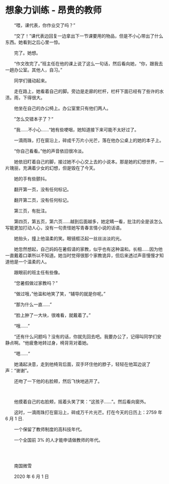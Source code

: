 # 想象力训练 - 昂贵的教师

　　“喂，课代表，你作业交了吗？”

　　“交了！”课代表边回复一边拿出下一节课要用的物品，但是不小心带出了什么东西。她看到之后心里一惊。

　　完了。她想。

　　“作文改完了。”班主任在他的课上说了这么一句话，然后看向她，“你，跟我去一趟办公室。其他人，自习。”

　　同学们骚动起来。

　　走在路上，她看着自己的脚。旁边是走廊的栏杆，栏杆下面已经有了些许的水渍。雨，下得很大。

　　他坐在自己的办公椅上。办公室里只有他们两人。

　　”怎么交错本子了？“

　　”我……不小心……“她有些哽咽，她知道接下来可能不太好过了。

　　一滴雨珠，打在窗沿上，碎成千万片小光芒，落在他办公桌上的她的本子上。

　　“你自己看看。”他的声音依旧很冷淡。

　　她依旧盯着自己的脚，接过她不小心交上去的小说本。那是她的幻想世界，一片瑰丽，充满着少女的幻想，但是毁在了今天。

　　她的手有些颤抖。

　　翻开第一页，没有任何标记。

　　翻开第二页，没有任何标记。

　　第三页，有批注。

　　第四页，第五页，第六页……越到后面越多，她定睛一看，批注的全是该怎么写能更加打动人心，没有一句责怪她写青春言情小说的话语。

　　她抬头，撞上他温柔的笑。眼镜框泛起一丝丝淡淡的光。

　　她忽然想起，自己妈妈在暑假请的家教，似乎也有这种温和。长相……因为他一直戴着口罩所以不知道。她当时觉得很那个家教诡异，但后来透过声音慢慢才知道他是一个温柔的人。

　　跟眼前的班主任有些像。

　　“您暑假做过家教吗？”

　　“做过哦，”他温和地笑了笑，“辅导的就是你呢。”

　　“那为什么一直……”

　　“脸上肿了一大块，很难看，就戴着了。”

　　“哦……”

　　“还有什么问题吗？没有的话，你就先回去吧。我要办公了，记得叫同学们安静点啊。“他疲惫地转过身，椅背背对着她。

　　”嗯……“

　　她涌起决意，走到他椅背后面，双手环住他的脖子，轻轻在他耳边说了声：“谢谢”。

　　还吻了一下他的右脸颊，然后飞快地逃开了。

<br />

　　他摸着自己的右脸颊，摇着头笑了笑：“这孩子……”。然后看向窗外。

　　这时，一滴雨珠打在窗沿上，碎成万千片光芒。打在今天的日历上：2759 年 6 月 1 日.

　　一个保留了教师制度的高科技年代。

　　一个全国前 3% 的人才能申请做教师的年代。

<br />

<br />

　　南国微雪

　　2020 年 6 月 1 日